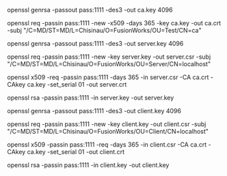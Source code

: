 openssl genrsa -passout pass:1111 -des3 -out ca.key 4096

openssl req -passin pass:1111 -new -x509 -days 365 -key ca.key -out ca.crt -subj "/C=MD/ST=MD/L=Chisinau/O=FusionWorks/OU=Test/CN=ca"

openssl genrsa -passout pass:1111 -des3 -out server.key 4096

openssl req -passin pass:1111 -new -key server.key -out server.csr -subj "/C=MD/ST=MD/L=Chisinau/O=FusionWorks/OU=Server/CN=localhost"

openssl x509 -req -passin pass:1111 -days 365 -in server.csr -CA ca.crt -CAkey ca.key -set_serial 01 -out server.crt

openssl rsa -passin pass:1111 -in server.key -out server.key

openssl genrsa -passout pass:1111 -des3 -out client.key 4096

openssl req -passin pass:1111 -new -key client.key -out client.csr -subj "/C=MD/ST=MD/L=Chisinau/O=FusionWorks/OU=Client/CN=localhost"

openssl x509 -passin pass:1111 -req -days 365 -in client.csr -CA ca.crt -CAkey ca.key -set_serial 01 -out client.crt

openssl rsa -passin pass:1111 -in client.key -out client.key